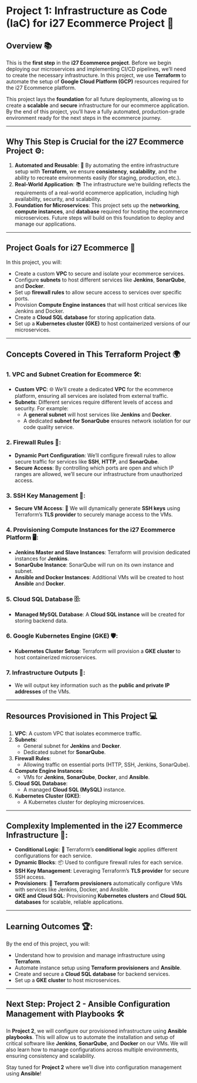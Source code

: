 
# Project 1: Infrastructure as Code (IaC) for i27 Ecommerce Project 🚀

## Overview 📚
This is the **first step** in the **i27 Ecommerce project**. Before we begin deploying our microservices and implementing CI/CD pipelines, we’ll need to create the necessary infrastructure. In this project, we use **Terraform** to automate the setup of **Google Cloud Platform (GCP)** resources required for the i27 Ecommerce platform.

This project lays the **foundation** for all future deployments, allowing us to create a **scalable** and **secure** infrastructure for our ecommerce application. By the end of this project, you’ll have a fully automated, production-grade environment ready for the next steps in the ecommerce journey.

---

## Why This Step is Crucial for the i27 Ecommerce Project ⚙️:
1. **Automated and Reusable**: 🚀 By automating the entire infrastructure setup with **Terraform**, we ensure **consistency**, **scalability**, and the ability to recreate environments easily (for staging, production, etc.).
2. **Real-World Application**: 📚 The infrastructure we’re building reflects the requirements of a real-world ecommerce application, including high availability, security, and scalability.
3. **Foundation for Microservices**: This project sets up the **networking**, **compute instances**, and **database** required for hosting the ecommerce microservices. Future steps will build on this foundation to deploy and manage our applications.

---

## Project Goals for i27 Ecommerce 🎯
In this project, you will:
- Create a custom **VPC** to secure and isolate your ecommerce services.
- Configure **subnets** to host different services like **Jenkins**, **SonarQube**, and **Docker**.
- Set up **firewall rules** to allow secure access to services over specific ports.
- Provision **Compute Engine instances** that will host critical services like Jenkins and Docker.
- Create a **Cloud SQL database** for storing application data.
- Set up a **Kubernetes cluster (GKE)** to host containerized versions of our microservices.

---

## Concepts Covered in This Terraform Project 🌍

### 1. VPC and Subnet Creation for Ecommerce 🛠️:
- **Custom VPC**: 🌐 We’ll create a dedicated **VPC** for the ecommerce platform, ensuring all services are isolated from external traffic.
- **Subnets**: Different services require different levels of access and security. For example:
  - A **general subnet** will host services like **Jenkins** and **Docker**.
  - A dedicated **subnet for SonarQube** ensures network isolation for our code quality service.

### 2. Firewall Rules 🔐:
- **Dynamic Port Configuration**: We’ll configure firewall rules to allow secure traffic for services like **SSH**, **HTTP**, and **SonarQube**.
- **Secure Access**: By controlling which ports are open and which IP ranges are allowed, we’ll secure our infrastructure from unauthorized access.

### 3. SSH Key Management 🔑:
- **Secure VM Access**: 🚀 We will dynamically generate **SSH keys** using Terraform’s **TLS provider** to securely manage access to the VMs.

### 4. Provisioning Compute Instances for the i27 Ecommerce Platform 🖥️:
- **Jenkins Master and Slave Instances**: Terraform will provision dedicated instances for **Jenkins**.
- **SonarQube Instance**: SonarQube will run on its own instance and subnet.
- **Ansible and Docker Instances**: Additional VMs will be created to host **Ansible** and **Docker**.

### 5. Cloud SQL Database 🗄️:
- **Managed MySQL Database**: A **Cloud SQL instance** will be created for storing backend data.

### 6. Google Kubernetes Engine (GKE) 🛡️:
- **Kubernetes Cluster Setup**: Terraform will provision a **GKE cluster** to host containerized microservices.

### 7. Infrastructure Outputs 📝:
- We will output key information such as the **public and private IP addresses** of the VMs.

---

## Resources Provisioned in This Project 💻

1. **VPC**: A custom VPC that isolates ecommerce traffic.
2. **Subnets**:
   - General subnet for **Jenkins** and **Docker**.
   - Dedicated subnet for **SonarQube**.
3. **Firewall Rules**:
   - Allowing traffic on essential ports (HTTP, SSH, Jenkins, SonarQube).
4. **Compute Engine Instances**:
   - VMs for **Jenkins**, **SonarQube**, **Docker**, and **Ansible**.
5. **Cloud SQL Database**:
   - A managed **Cloud SQL (MySQL)** instance.
6. **Kubernetes Cluster (GKE)**:
   - A Kubernetes cluster for deploying microservices.

---

## Complexity Implemented in the i27 Ecommerce Infrastructure 🌟:

- **Conditional Logic**: 🚦 Terraform’s **conditional logic** applies different configurations for each service.
- **Dynamic Blocks**: 📦 Used to configure firewall rules for each service.
- **SSH Key Management**: Leveraging Terraform’s **TLS provider** for secure SSH access.
- **Provisioners**: 🔄 **Terraform provisioners** automatically configure VMs with services like Jenkins, Docker, and Ansible.
- **GKE and Cloud SQL**: Provisioning **Kubernetes clusters** and **Cloud SQL databases** for scalable, reliable applications.

---

## Learning Outcomes 🏆:
By the end of this project, you will:
- Understand how to provision and manage infrastructure using **Terraform**.
- Automate instance setup using **Terraform provisioners** and **Ansible**.
- Create and secure a **Cloud SQL database** for backend services.
- Set up a **GKE cluster** to host microservices.

---

## Next Step: Project 2 - Ansible Configuration Management with Playbooks 🛠️

In **Project 2**, we will configure our provisioned infrastructure using **Ansible playbooks**. This will allow us to automate the installation and setup of critical software like **Jenkins**, **SonarQube**, and **Docker** on our VMs. We will also learn how to manage configurations across multiple environments, ensuring consistency and scalability.

Stay tuned for **Project 2** where we’ll dive into configuration management using **Ansible**!
